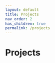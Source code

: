 ```yaml
---
layout: default
title: Projects
nav_order: 2
has_children: true
permalink: /projects
---
```


# Projects